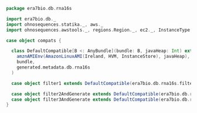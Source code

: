
```scala
package era7bio.db.rna16s

import era7bio.db._
import ohnosequences.statika._, aws._
import ohnosequences.awstools._, regions.Region._, ec2._, InstanceType._, autoscaling._, s3._

case object compats {

  class DefaultCompatible[B <: AnyBundle](bundle: B, javaHeap: Int) extends Compatible(
    amznAMIEnv(AmazonLinuxAMI(Ireland, HVM, InstanceStore), javaHeap),
    bundle,
    generated.metadata.db.rna16s
  )

  case object filter1 extends DefaultCompatible(era7bio.db.rna16s.filter1, javaHeap = 40)

  case object filter2AndGenerate extends DefaultCompatible(era7bio.db.rna16s.filter2AndGenerate, javaHeap = 10)
  case object filter3AndGenerate extends DefaultCompatible(era7bio.db.rna16s.filter3AndGenerate, javaHeap = 10)
}

```




[main/scala/compats.scala]: compats.scala.md
[main/scala/filter1.scala]: filter1.scala.md
[main/scala/filter2.scala]: filter2.scala.md
[main/scala/filter3.scala]: filter3.scala.md
[main/scala/mg7pipeline.scala]: mg7pipeline.scala.md
[main/scala/package.scala]: package.scala.md
[main/scala/release.scala]: release.scala.md
[test/scala/runBundles.scala]: ../../test/scala/runBundles.scala.md